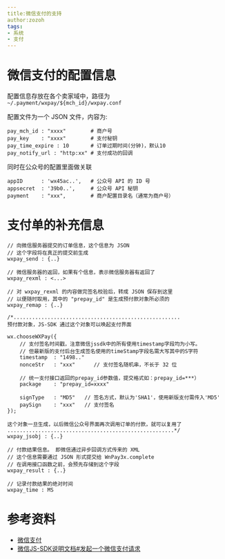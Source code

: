 ```yaml
---
title:微信支付的支持
author:zozoh
tags:
- 系统
- 支付
---
```



# 微信支付的配置信息

配置信息存放在各个卖家域中，路径为 `~/.payment/wxpay/${mch_id}/wxpay.conf`

配置文件为一个 JSON 文件，内容为:

```
pay_mch_id : "xxxx"        # 商户号
pay_key    : "xxxx"        # 支付秘钥
pay_time_expire : 10       # 订单过期时间(分钟)，默认10
pay_notify_url : "http:xx" # 支付成功的回调
```

同时在公众号的配置里面做关联

```
appID      : 'wx45ac..',   # 公众号 API 的 ID 号
appsecret  : '39b0..',     # 公众号 API 秘钥
payment    : "xxx",        # 商户配置目录名（通常为商户号）
```

# 支付单的补充信息

```
// 向微信服务器提交的订单信息，这个信息为 JSON 
// 这个字段将在真正的提交前生成
wxpay_send : {..}

// 微信服务器的返回，如果有个信息，表示微信服务器有返回了
wxpay_rexml : <...>

// 对 wxpay_rexml 的内容做完签名校验后，转成 JSON 保存到这里
// 以便随时取用，其中的 "prepay_id" 是生成预付款对象所必须的
wxpay_remap : {..}

/*......................................................
预付款对象，JS-SDK 通过这个对象可以唤起支付界面
    
wx.chooseWXPay({
    // 支付签名时间戳，注意微信jssdk中的所有使用timestamp字段均为小写。
    // 但最新版的支付后台生成签名使用的timeStamp字段名需大写其中的S字符
    timestamp  : "1498.."
    nonceStr   : "xxx"      // 支付签名随机串，不长于 32 位
    
    // 统一支付接口返回的prepay_id参数值，提交格式如：prepay_id=***）
    package    : "prepay_id=xxxx" 
    
    signType   : "MD5"   // 签名方式，默认为'SHA1'，使用新版支付需传入'MD5'
    paySign    : "xxx"   // 支付签名
});

这个对象一旦生成，以后微信公众号界面再次调用订单的付款，就可以复用了
......................................................*/
wxpay_jsobj : {..}

// 付款结果信息。 即微信通过异步回调方式传来的 XML
// 这个信息需要通过 JSON 形式提交给 WnPay3x.complete
// 在调用接口函数之前，会预先存储到这个字段
wxpay_result : {..}

// 记录付款结果的绝对时间
wxpay_time : MS
```

# 参考资料

- [微信支付](https://pay.weixin.qq.com/wiki/doc/api/index.html)
- [微信JS-SDK说明文档#发起一个微信支付请求](http://mp.weixin.qq.com/wiki/11/74ad127cc054f6b80759c40f77ec03db.html#.E5.8F.91.E8.B5.B7.E4.B8.80.E4.B8.AA.E5.BE.AE.E4.BF.A1.E6.94.AF.E4.BB.98.E8.AF.B7.E6.B1.82)


